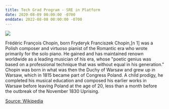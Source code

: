 ```yaml
---
title: Tech Grad Program - SRE in Platform
date: 2020-08-09 00:00:00 -0700
enddate: 2022-08-08 00:00:00 -0700
---
```


![](https://upload.wikimedia.org/wikipedia/commons/thumb/e/e8/Frederic_Chopin_photo.jpeg/167px-Frederic_Chopin_photo.jpeg)

Frédéric François Chopin, born Fryderyk Franciszek Chopin,[n 1] was a Polish composer and virtuoso pianist of the Romantic era who wrote primarily for the solo piano. He gained and has maintained renown worldwide as a leading musician of his era, whose "poetic genius was based on a professional technique that was without equal in his generation." Chopin was born in what was then the Duchy of Warsaw and grew up in Warsaw, which in 1815 became part of Congress Poland. A child prodigy, he completed his musical education and composed his earlier works in Warsaw before leaving Poland at the age of 20, less than a month before the outbreak of the November 1830 Uprising.

[Source: Wikipedia](https://en.wikipedia.org/wiki/Fr%C3%A9d%C3%A9ric_Chopin)